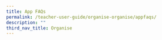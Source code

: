 ```yaml
---
title: App FAQs
permalink: /teacher-user-guide/organise-organise/appfaqs/
description: ""
third_nav_title: Organise
---
```

